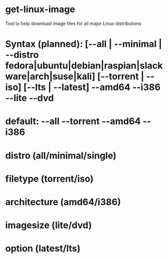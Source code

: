 # get-linux-image
Tool to help download image files for all major Linux distributions

# Syntax (planned):  [--all | --minimal | --distro fedora|ubuntu|debian|raspian|slackware|arch|suse|kali] [--torrent | --iso] [--lts | --latest] --amd64 --i386 --lite --dvd
# default: --all --torrent --amd64 --i386

# distro (all/minimal/single)
# filetype (torrent/iso)
# architecture (amd64/i386)
# imagesize (lite/dvd)
# option (latest/lts)
